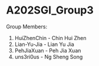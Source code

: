 # A202SGI_Group3

Group Members:

1. HuiZhenChin - Chin Hui Zhen
2. Lian-Yu-Jia - Lian Yu Jia
3. PehJiaXuan - Peh Jia Xuan
4. uns3ri0us - Ng Sheng Song


